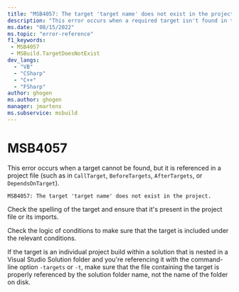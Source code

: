 ```yaml
---
title: "MSB4057: The target 'target name' does not exist in the project."
description: "This error occurs when a required target isn't found in the project file or its imports."
ms.date: "08/15/2022"
ms.topic: "error-reference"
f1_keywords:
 - MSB4057
 - MSBuild.TargetDoesNotExist
dev_langs:
  - "VB"
  - "CSharp"
  - "C++"
  - "FSharp"
author: ghogen
ms.author: ghogen
manager: jmartens
ms.subservice: msbuild
---
```

# MSB4057

This error occurs when a target cannot be found, but it is referenced in a project file (such as in `CallTarget`, `BeforeTargets`, `AfterTargets`, or `DependsOnTarget`).

```output
MSB4057: The target 'target name' does not exist in the project.
```

Check the spelling of the target and ensure that it's present in the project file or its imports.

Check the logic of conditions to make sure that the target is included under the relevant conditions.

If the target is an individual project build within a solution that is nested in a Visual Studio Solution folder and you're referencing it with the command-line option `-targets` or `-t`, make sure that the file containing the target is properly referenced by the solution folder name, not the name of the folder on disk.
